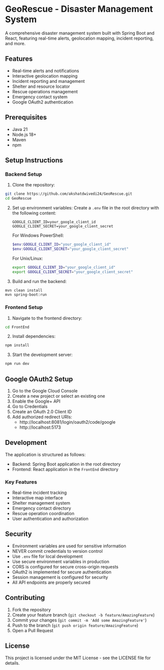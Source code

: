 # GeoRescue - Disaster Management System

A comprehensive disaster management system built with Spring Boot and React, featuring real-time alerts, geolocation mapping, incident reporting, and more.

## Features

- Real-time alerts and notifications
- Interactive geolocation mapping
- Incident reporting and management
- Shelter and resource locator
- Rescue operations management
- Emergency contact system
- Google OAuth2 authentication

## Prerequisites

- Java 21
- Node.js 18+
- Maven
- npm

## Setup Instructions

### Backend Setup

1. Clone the repository:
```bash
git clone https://github.com/akshatdwivedi24/GeoRescue.git
cd GeoRescue
```

2. Set up environment variables:
   Create a `.env` file in the root directory with the following content:
   ```
   GOOGLE_CLIENT_ID=your_google_client_id
   GOOGLE_CLIENT_SECRET=your_google_client_secret
   ```
   
   For Windows PowerShell:
   ```powershell
   $env:GOOGLE_CLIENT_ID="your_google_client_id"
   $env:GOOGLE_CLIENT_SECRET="your_google_client_secret"
   ```
   
   For Unix/Linux:
   ```bash
   export GOOGLE_CLIENT_ID="your_google_client_id"
   export GOOGLE_CLIENT_SECRET="your_google_client_secret"
   ```

3. Build and run the backend:
```bash
mvn clean install
mvn spring-boot:run
```

### Frontend Setup

1. Navigate to the frontend directory:
```bash
cd FrontEnd
```

2. Install dependencies:
```bash
npm install
```

3. Start the development server:
```bash
npm run dev
```

## Google OAuth2 Setup

1. Go to the Google Cloud Console
2. Create a new project or select an existing one
3. Enable the Google+ API
4. Go to Credentials
5. Create an OAuth 2.0 Client ID
6. Add authorized redirect URIs:
   - http://localhost:8081/login/oauth2/code/google
   - http://localhost:5173

## Development

The application is structured as follows:
- Backend: Spring Boot application in the root directory
- Frontend: React application in the `FrontEnd` directory

### Key Features
* Real-time incident tracking
* Interactive map interface
* Shelter management system
* Emergency contact directory
* Rescue operation coordination
* User authentication and authorization

## Security

- Environment variables are used for sensitive information
- NEVER commit credentials to version control
- Use `.env` file for local development
- Use secure environment variables in production
- CORS is configured for secure cross-origin requests
- OAuth2 is implemented for secure authentication
- Session management is configured for security
- All API endpoints are properly secured

## Contributing

1. Fork the repository
2. Create your feature branch (`git checkout -b feature/AmazingFeature`)
3. Commit your changes (`git commit -m 'Add some AmazingFeature'`)
4. Push to the branch (`git push origin feature/AmazingFeature`)
5. Open a Pull Request

## License

This project is licensed under the MIT License - see the LICENSE file for details. 